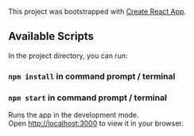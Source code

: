 
This project was bootstrapped with [Create React App](https://github.com/facebook/create-react-app).

## Available Scripts

In the project directory, you can run:
### `npm install` in command prompt / terminal

### `npm start` in command prompt / terminal

Runs the app in the development mode.\
Open [http://localhost:3000](http://localhost:3000) to view it in your browser.


